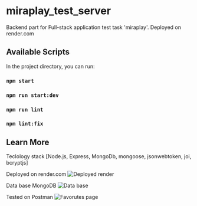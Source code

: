 # miraplay_test_server

Backend part for Full-stack application test task 'miraplay'. Deployed on render.com

## Available Scripts

In the project directory, you can run:

### `npm start`

### `npm run start:dev`

### `npm run lint`

### `npm lint:fix`

## Learn More

Teclology stack [Node.js, Express, MongoDb, mongoose, jsonwebtoken, joi, bcryptjs]

Deployed on render.com
![Deployed render](https://github.com/darynakarmazin/miraplay_test_server/raw/main/view/img-1.png)

Data base MongoDB
![Data base](https://github.com/darynakarmazin/miraplay_test_server/raw/main/view/img-2.png)

Tested on Postman
![Favorutes page](https://github.com/darynakarmazin/miraplay_test_server/raw/main/view/img-3.png)
